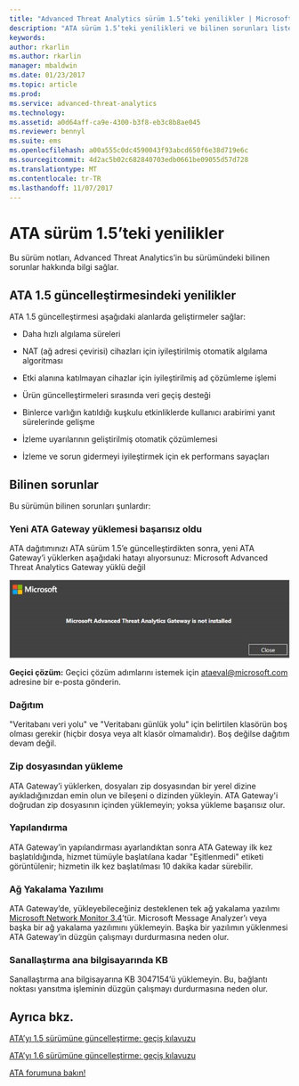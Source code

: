 ```yaml
---
title: "Advanced Threat Analytics sürüm 1.5’teki yenilikler | Microsoft Docs"
description: "ATA sürüm 1.5’teki yenilikleri ve bilinen sorunları listeler"
keywords: 
author: rkarlin
ms.author: rkarlin
manager: mbaldwin
ms.date: 01/23/2017
ms.topic: article
ms.prod: 
ms.service: advanced-threat-analytics
ms.technology: 
ms.assetid: a0d64aff-ca9e-4300-b3f8-eb3c8b8ae045
ms.reviewer: bennyl
ms.suite: ems
ms.openlocfilehash: a00a555c0dc4590043f93abcd650f6e38d719e6c
ms.sourcegitcommit: 4d2ac5b02c682840703edb0661be09055d57d728
ms.translationtype: MT
ms.contentlocale: tr-TR
ms.lasthandoff: 11/07/2017
---
```

# <a name="whats-new-in-ata-version-15"></a>ATA sürüm 1.5’teki yenilikler
Bu sürüm notları, Advanced Threat Analytics’in bu sürümündeki bilinen sorunlar hakkında bilgi sağlar.

## <a name="whats-new-in-the-ata-15-update"></a>ATA 1.5 güncelleştirmesindeki yenilikler
ATA 1.5 güncelleştirmesi aşağıdaki alanlarda geliştirmeler sağlar:

-   Daha hızlı algılama süreleri

-   NAT (ağ adresi çevirisi) cihazları için iyileştirilmiş otomatik algılama algoritması

-   Etki alanına katılmayan cihazlar için iyileştirilmiş ad çözümleme işlemi

-   Ürün güncelleştirmeleri sırasında veri geçiş desteği

-   Binlerce varlığın katıldığı kuşkulu etkinliklerde kullanıcı arabirimi yanıt sürelerinde gelişme

-   İzleme uyarılarının geliştirilmiş otomatik çözümlemesi

-   İzleme ve sorun gidermeyi iyileştirmek için ek performans sayaçları

## <a name="known-issues"></a>Bilinen sorunlar
Bu sürümün bilinen sorunları şunlardır:

### <a name="new-ata-gateway-installation-fails"></a>Yeni ATA Gateway yüklemesi başarısız oldu
ATA dağıtımınızı ATA sürüm 1.5’e güncelleştirdikten sonra, yeni ATA Gateway’i yüklerken aşağıdaki hatayı alıyorsunuz: Microsoft Advanced Threat Analytics Gateway yüklü değil

![ATA GW hatası](media/ata-install-error.png)

<b>Geçici çözüm:</b> Geçici çözüm adımlarını istemek için <ataeval@microsoft.com> adresine bir e-posta gönderin.
### <a name="deployment"></a>Dağıtım
"Veritabanı veri yolu" ve "Veritabanı günlük yolu" için belirtilen klasörün boş olması gerekir (hiçbir dosya veya alt klasör olmamalıdır).
Boş değilse dağıtım devam değil.

### <a name="installation-from-zip-file"></a>Zip dosyasından yükleme
ATA Gateway’i yüklerken, dosyaları zip dosyasından bir yerel dizine ayıkladığınızdan emin olun ve bileşeni o dizinden yükleyin. ATA Gateway'i doğrudan zip dosyasının içinden yüklemeyin; yoksa yükleme başarısız olur.

### <a name="configuration"></a>Yapılandırma
ATA Gateway’in yapılandırması ayarlandıktan sonra ATA Gateway ilk kez başlatıldığında, hizmet tümüyle başlatılana kadar "Eşitlenmedi" etiketi görüntülenir; hizmetin ilk kez başlatılması 10 dakika kadar sürebilir.

### <a name="network-capture-software"></a>Ağ Yakalama Yazılımı
ATA Gateway’de, yükleyebileceğiniz desteklenen tek ağ yakalama yazılımı [Microsoft Network Monitor 3.4](http://www.microsoft.com/download/details.aspx?id=4865)’tür. Microsoft Message Analyzer’ı veya başka bir ağ yakalama yazılımını yüklemeyin. Başka bir yazılımın yüklenmesi ATA Gateway’in düzgün çalışmayı durdurmasına neden olur.

### <a name="kb-on-virtualization-host"></a>Sanallaştırma ana bilgisayarında KB
Sanallaştırma ana bilgisayarına KB 3047154’ü yüklemeyin. Bu, bağlantı noktası yansıtma işleminin düzgün çalışmayı durdurmasına neden olur.

## <a name="see-also"></a>Ayrıca bkz.

[ATA’yı 1.5 sürümüne güncelleştirme: geçiş kılavuzu](ata-update-1.5-migration-guide.md)

[ATA’yı 1.6 sürümüne güncelleştirme: geçiş kılavuzu](ata-update-1.6-migration-guide.md)

[ATA forumuna bakın!](https://social.technet.microsoft.com/Forums/security/home?forum=mata)
